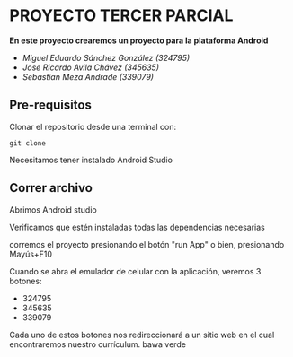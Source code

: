 # PROYECTO TERCER PARCIAL

**En este proyecto crearemos un proyecto para la plataforma Android**

- *Miguel Eduardo Sánchez González (324795)*
- *Jose Ricardo Avila Chávez (345635)*
- *Sebastian Meza Andrade (339079)*

## Pre-requisitos

Clonar el repositorio desde una terminal con:
```
git clone
```

Necesitamos tener instalado Android Studio

## Correr archivo

Abrimos Android studio

Verificamos que estén instaladas todas las dependencias necesarias

corremos el proyecto presionando el botón "run App" o bien, presionando Mayús+F10

Cuando se abra el emulador de celular con la aplicación, veremos 3 botones:

+ 324795
+ 345635
+ 339079

Cada uno de estos botones nos redireccionará a un sitio web en el cual encontraremos
nuestro currículum.
bawa verde
